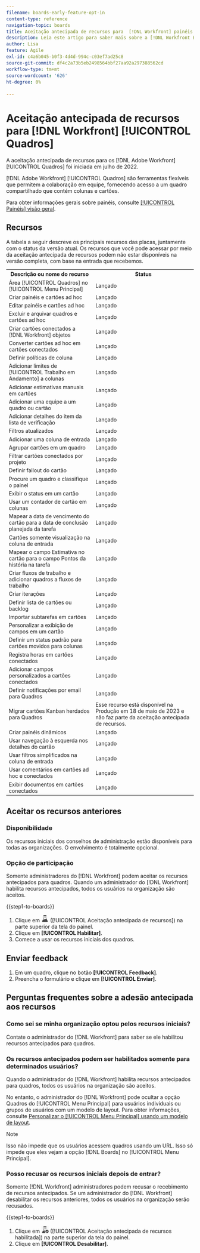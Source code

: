 ```yaml
---
filename: boards-early-feature-opt-in
content-type: reference
navigation-topic: boards
title: Aceitação antecipada de recursos para  [!DNL Workfront] painéis
description: Leia este artigo para saber mais sobre a [!DNL Workfront Boards] aceitação antecipada de recursos.
author: Lisa
feature: Agile
exl-id: c4a6b045-b0f3-4d4d-994c-c03ef7ad25c8
source-git-commit: df4c2a73b5eb2498564bbf27aa92a297388562cd
workflow-type: tm+mt
source-wordcount: '626'
ht-degree: 0%

---
```


# Aceitação antecipada de recursos para [!DNL Workfront] [!UICONTROL Quadros]

A aceitação antecipada de recursos para os [!DNL Adobe Workfront] [!UICONTROL Quadros] foi iniciada em julho de 2022.

[!DNL Adobe Workfront] [!UICONTROL Quadros] são ferramentas flexíveis que permitem a colaboração em equipe, fornecendo acesso a um quadro compartilhado que contém colunas e cartões.

Para obter informações gerais sobre painéis, consulte [[!UICONTROL Painéis] visão geral](/help/quicksilver/agile/boards-overview.md).

## Recursos

A tabela a seguir descreve os principais recursos das placas, juntamente com o status da versão atual. Os recursos que você pode acessar por meio da aceitação antecipada de recursos podem não estar disponíveis na versão completa, com base na entrada que recebemos.

<table style="table-layout:auto"> 
 <tbody> 
  <tr> 
   <th><strong>Descrição ou nome do recurso</strong></th>
   <th><strong>Status</strong></th> 
  </tr>
  <tr>
   <td>Área [!UICONTROL Quadros] no [!UICONTROL Menu Principal]</td>
   <td>Lançado</td>
  </tr>
    <tr>
   <td>Criar painéis e cartões ad hoc</td>
   <td>Lançado</td>
  </tr>
  <tr>
   <td>Editar painéis e cartões ad hoc</td>
   <td>Lançado</td>
  </tr>
  <tr>
   <td>Excluir e arquivar quadros e cartões ad hoc</td>
   <td>Lançado</td>
  </tr>
  <tr>
   <td>Criar cartões conectados a [!DNL Workfront] objetos</td>
   <td>Lançado</td>
  </tr>
  <tr>
   <td>Converter cartões ad hoc em cartões conectados</td>
   <td>Lançado</td>
  </tr>
  <tr>
   <td>Definir políticas de coluna</td>
   <td>Lançado</td>
  </tr>
  <tr>
   <td>Adicionar limites de [!UICONTROL Trabalho em Andamento] a colunas</td>
   <td>Lançado</td>
  </tr>
  <tr>
   <td>Adicionar estimativas manuais em cartões</td>
   <td>Lançado</td>
  </tr>
  <tr>
   <td>Adicionar uma equipe a um quadro ou cartão</td>
   <td>Lançado</td>
  </tr>
  <tr>
   <td>Adicionar detalhes do item da lista de verificação</td>
   <td>Lançado</td>
  </tr>
  <tr>
   <td>Filtros atualizados</td>
   <td>Lançado</td>
  </tr>
  <tr>
   <td>Adicionar uma coluna de entrada</td>
   <td>Lançado</td>
  </tr>
  <tr>
   <td>Agrupar cartões em um quadro</td>
   <td>Lançado</td>
  </tr>
  <tr>
   <td>Filtrar cartões conectados por projeto</td>
   <td>Lançado</td>
  </tr>
  <tr>
   <td>Definir fallout do cartão</td>
   <td>Lançado</td>
  </tr>
  <tr>
   <td>Procure um quadro e classifique o painel</td>
   <td>Lançado</td>
  </tr>
  <tr>
   <td>Exibir o status em um cartão</td>
   <td>Lançado</td>
  </tr>
  <tr>
   <td>Usar um contador de cartão em colunas</td>
   <td>Lançado</td>
  </tr>
  <tr>
   <td>Mapear a data de vencimento do cartão para a data de conclusão planejada da tarefa</td>
   <td>Lançado</td>
  </tr>
  <tr>
   <td>Cartões somente visualização na coluna de entrada</td>
   <td>Lançado</td>
  </tr>
  <tr>
   <td>Mapear o campo Estimativa no cartão para o campo Pontos da história na tarefa</td>
   <td>Lançado</td>
  </tr>
  <tr>
   <td>Criar fluxos de trabalho e adicionar quadros a fluxos de trabalho</td>
   <td>Lançado</td>
  </tr>
  <tr>
   <td>Criar iterações</td>
   <td>Lançado</td>
  </tr>
  <tr>
   <td>Definir lista de cartões ou backlog</td>
   <td>Lançado</td>
  </tr>
  <tr>
   <td>Importar subtarefas em cartões</td>
   <td>Lançado</td>
  </tr>
  <tr>
   <td>Personalizar a exibição de campos em um cartão</td>
   <td>Lançado</td>
  </tr>  
  <tr>
   <td>Definir um status padrão para cartões movidos para colunas</td>
   <td>Lançado</td>
  </tr>
  <tr>
   <td>Registra horas em cartões conectados</td>
   <td>Lançado</td>
  </tr>
  <tr>
   <td>Adicionar campos personalizados a cartões conectados</td>
   <td>Lançado</td>
  </tr>
  <tr>
   <td>Definir notificações por email para Quadros</td>
   <td>Lançado</td>
  </tr>
  <tr>
   <td>Migrar cartões Kanban herdados para Quadros</td>
   <td>Esse recurso está disponível na Produção em 18 de maio de 2023 e não faz parte da aceitação antecipada de recursos.</td>
  </tr>
  <tr>
   <td>Criar painéis dinâmicos</td>
   <td>Lançado</td>
  </tr>
  <tr>
   <td>Usar navegação à esquerda nos detalhes do cartão</td>
   <td>Lançado</td>
  </tr>
  <tr>
   <td>Usar filtros simplificados na coluna de entrada</td>
   <td>Lançado</td>
  </tr>
  <tr>
   <td>Usar comentários em cartões ad hoc e conectados</td>
   <td>Lançado</td>
  </tr>
  <tr>
   <td>Exibir documentos em cartões conectados</td>
   <td>Lançado</td>
  </tr>
 </tbody>
</table>

## Aceitar os recursos anteriores

### Disponibilidade

Os recursos iniciais dos conselhos de administração estão disponíveis para todas as organizações. O envolvimento é totalmente opcional.

### Opção de participação

Somente administradores do [!DNL Workfront] podem aceitar os recursos antecipados para quadros. Quando um administrador do [!DNL Workfront] habilita recursos antecipados, todos os usuários na organização são aceitos.

{{step1-to-boards}}

1. Clique em ![Aceitação antecipada de recursos](assets/early-feature-opt-in-not-enabled.png) ([!UICONTROL Aceitação antecipada de recursos]) na parte superior da tela do painel.
1. Clique em **[!UICONTROL Habilitar]**.
1. Comece a usar os recursos iniciais dos quadros.

## Enviar feedback

1. Em um quadro, clique no botão **[!UICONTROL Feedback]**.
1. Preencha o formulário e clique em **[!UICONTROL Enviar]**.

## Perguntas frequentes sobre a adesão antecipada aos recursos

### Como sei se minha organização optou pelos recursos iniciais?

Contate o administrador do [!DNL Workfront] para saber se ele habilitou recursos antecipados para quadros.

### Os recursos antecipados podem ser habilitados somente para determinados usuários?

Quando o administrador do [!DNL Workfront] habilita recursos antecipados para quadros, todos os usuários na organização são aceitos.

No entanto, o administrador do [!DNL Workfront] pode ocultar a opção Quadros do [!UICONTROL Menu Principal] para usuários individuais ou grupos de usuários com um modelo de layout. Para obter informações, consulte [Personalizar o [!UICONTROL Menu Principal] usando um modelo de layout](/help/quicksilver/administration-and-setup/customize-workfront/use-layout-templates/customize-main-menu.md).

>[!NOTE]
>
>Isso não impede que os usuários acessem quadros usando um URL. Isso só impede que eles vejam a opção [!DNL Boards] no [!UICONTROL Menu Principal].

### Posso recusar os recursos iniciais depois de entrar?

Somente [!DNL Workfront] administradores podem recusar o recebimento de recursos antecipados. Se um administrador do [!DNL Workfront] desabilitar os recursos anteriores, todos os usuários na organização serão recusados.

{{step1-to-boards}}

1. Clique em ![Aceitação antecipada de recursos habilitada](assets/early-feature-opt-in-enabled.png) ([!UICONTROL Aceitação antecipada de recursos habilitada]) na parte superior da tela do painel.
1. Clique em **[!UICONTROL Desabilitar]**.
